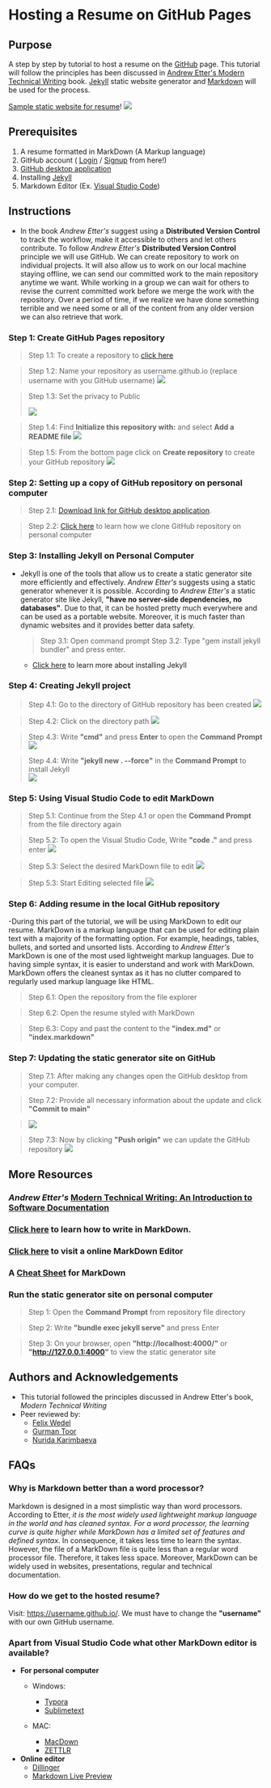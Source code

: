 # Hosting a Resume on GitHub Pages

## Purpose

A step by step by tutorial to host a resume on the [GitHub](https://github.com/) page. This tutorial will follow the principles has been discussed in [Andrew Etter's Modern Technical Writing](https://www.amazon.ca/Modern-Technical-Writing-Introduction-Documentation-ebook/dp/B01A2QL9SS) book. [Jekyll](https://jekyllrb.com/) static website generator and [Markdown](https://en.wikipedia.org/wiki/Markdown) will be used for the process.

[Sample static website for resume](https://alfahiyansiyam.github.io/)!
![](/images/resume.gif)

## Prerequisites
  1. A resume formatted in MarkDown (A Markup language)
  2. GitHub account ( [Login](https://github.com/login) / [Signup](https://github.com/signup) from here!)
  3. [GitHub desktop application](https://desktop.github.com/)
  4. Installing [Jekyll](https://jekyllrb.com/)
  5. Markdown Editor (Ex. [Visual Studio Code](https://code.visualstudio.com/download))

## Instructions
- In the book *Andrew Etter's* suggest using a **Distributed Version Control** to track the workflow, make it accessible to others and let others contribute. To follow *Andrew Etter's* **Distributed Version Control** principle we will use GitHub. We can create repository to work on individual projects. It will also allow us to work on our local machine staying offline, we can send our committed work to the main repository anytime we want. While working in a group we can wait for others to revise the current committed work before we merge the work with the repository. Over a period of time, if we realize we have done something terrible and we need some or all of the content from any older version we can also retrieve that work. 


### Step 1: Create GitHub Pages repository
  > Step 1.1: To create a repository to [click here](https://github.com/new)
  
  > Step 1.2: Name your repository as username.github.io (replace username with you GitHub username)
  > ![](/images/Step-1/1.2.png)
  
  > Step 1.3: Set the privacy to Public 
  > 
  > ![](/images/Step-1/1.3.png)
       
  > Step 1.4: Find **Initialize this repository with:** and select **Add a README file**
  > ![](/images/Step-1/1.4.png)
       
  > Step 1.5: From the bottom page click on **Create repository** to create your GitHub repository 
  > ![](/images/Step-1/1.5.png)
     
 
### Step 2: Setting up a copy of GitHub repository on personal computer
  > Step 2.1:  [Download link for GitHub desktop application](https://desktop.github.com/).
  
  > Step 2.2: [Click here](https://www.youtube.com/watch?v=8yqQeTbFZUg) to learn how we clone GitHub repository on personal computer
  

### Step 3: Installing Jekyll on Personal Computer 
- Jekyll is one of the tools that allow us to create a static generator site more efficiently and effectively. *Andrew Etter's* suggests using a static generator whenever it is possible. According to *Andrew Etter's*   a static generator site like Jekyll, **"have no server-side dependencies, no databases"**. Due to that, it can be hosted pretty much everywhere and can be used as a portable website. Moreover, it is much faster than dynamic websites and it provides better data safety.

  > Step 3.1: Open command prompt
  > Step 3.2: Type "gem install jekyll bundler" and press enter.
  - [Click here](https://www.youtube.com/watch?v=_mUmZg5qg9E) to learn more about installing Jekyll
  
### Step 4: Creating Jekyll project 
  > Step 4.1: Go to the directory of GitHub repository has been created
  > ![](/images/Step-4/4.1.png)
  
  > Step 4.2: Click on the directory path
  > ![](/images/Step-4/4.2.png)
  
  > Step 4.3: Write **"cmd"** and press **Enter** to open the **Command Prompt**
  > ![](/images/Step-4/4.3.png) 
  
  > Step 4.4: Write **"jekyll new . --force"** in the **Command Prompt** to install Jekyll   
  > ![](/images/Step-4/4.5.png) 
  

### Step 5: Using Visual Studio Code to edit MarkDown

> Step 5.1: Continue from the Step 4.1 or open the **Command Prompt** from the file directory again

> Step 5.2: To open the Visual Studio Code,  Write **"code ."** and press enter
> ![](/images/Step-5/5.1.png) 


> Step 5.3: Select the desired MarkDown file to edit 
> ![](/images/Step-5/5.2.png) 


> Step 5.3: Start Editing selected file
> ![](/images/Step-5/5.3.png) 




### Step 6: Adding resume in the local GitHub repository
-During this part of the tutorial, we will be using MarkDown to edit our resume. MarkDown is a markup language that can be used for editing plain text with a majority of the formatting option. For example, headings, tables, bullets, and sorted and unsorted lists. According to *Andrew Etter's* MarkDown is one of the most used lightweight markup languages. Due to having simple syntax, it is easier to understand and work with MarkDown. MarkDown offers the cleanest syntax as it has no clutter compared to regularly used markup language like HTML.

> Step 6.1: Open the repository from the file explorer

> Step 6.2: Open the resume styled with MarkDown

> Step 6.3: Copy and past the content to the **"index.md"** or **"index.markdown"**



### Step 7: Updating the static generator site on GitHub

>Step 7.1: After making any changes open the GitHub desktop from your computer.

> Step 7.2: Provide all necessary information about the update and click **"Commit to main"**

> ![](/images/Step-7/7.1.PNG) 

> Step 7.3: Now by clicking **"Push origin"** we can update the GitHub repository
> ![](/images/Step-7/7.2.png) 

 




## More Resources

### *Andrew Etter's* [Modern Technical Writing: An Introduction to Software Documentation](https://www.amazon.ca/Modern-Technical-Writing-Introduction-Documentation-ebook/dp/B01A2QL9SS)



### [Click here](https://www.markdowntutorial.com/lesson/1/) to learn how to write in MarkDown.

### [Click here](https://dillinger.io/) to visit a online MarkDown Editor

### A [Cheat Sheet](https://github.com/adam-p/markdown-here/wiki/Markdown-Cheatsheet) for MarkDown

### Run the static generator site on personal computer
> Step 1: Open the **Command Prompt** from repository file directory

> Step 2: Write **"bundle exec jekyll serve"** and press Enter

> Step 3: On your browser, open **"http://localhost:4000/"** or **"http://127.0.0.1:4000"** to view the static generator site

## Authors and Acknowledgements

- This tutorial followed the principles discussed in Andrew Etter's book, *Modern Technical Writing* 
- Peer reviewed by:
  - [Felix Wedel](https://github.com/WedelFelix)
  - [Gurman Toor](https://github.com/GurmanToor)
  - [Nurida Karimbaeva](https://github.com/nuridak)

## FAQs

### Why is Markdown better than a word processor?

Markdown is designed in a most simplistic way than word processors. According to Etter, *it is the most widely used lightweight markup language in the world and has cleaned syntax. For a word processor, the learning curve is quite higher while MarkDown has a limited set of features and defined syntax*. In consequence, it takes less time to learn the syntax. However, the file of a MarkDown file is quite less than a regular word processor file. Therefore, it takes less space. Moreover, MarkDown can be widely used in websites, presentations, regular and technical documentation.

### How do we get to the hosted resume?
Visit: https://username.github.io/. We must have to change the **"username"** with our own GitHub username. 


### Apart from Visual Studio Code what other MarkDown editor is available?
- **For personal computer**
  * Windows:
    - [Typora](https://typora.io/#windows)
    - [Sublimetext](https://www.sublimetext.com/download)
  
  * MAC:
    - [MacDown](https://macdown.uranusjr.com/)
    - [ZETTLR](https://www.zettlr.com/)
- **Online editor**
  * [Dillinger](https://dillinger.io/)
  * [Markdown Live Preview](https://markdownlivepreview.com/)

